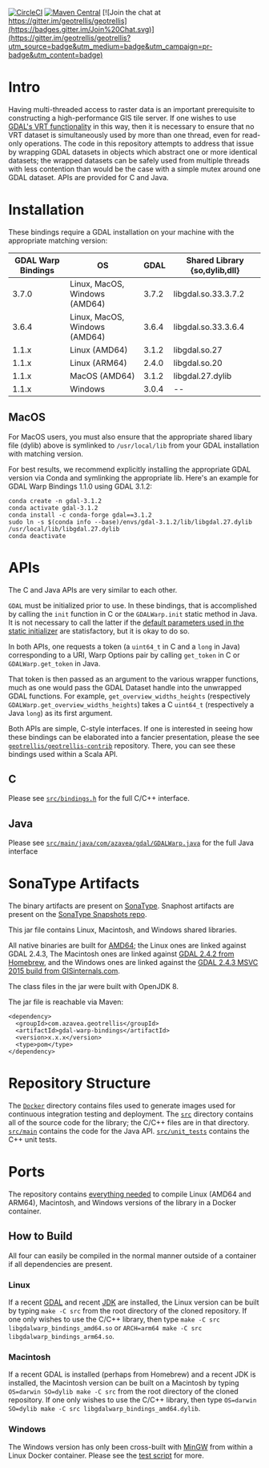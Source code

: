 [![CircleCI](https://circleci.com/gh/geotrellis/gdal-warp-bindings.svg?style=svg)](https://circleci.com/gh/geotrellis/gdal-warp-bindings) [![Maven Central](https://img.shields.io/maven-central/v/com.azavea.geotrellis/gdal-warp-bindings)](https://search.maven.org/artifact/com.azavea.geotrellis/gdal-warp-bindings) [![Join the chat at https://gitter.im/geotrellis/geotrellis](https://badges.gitter.im/Join%20Chat.svg)](https://gitter.im/geotrellis/geotrellis?utm_source=badge&utm_medium=badge&utm_campaign=pr-badge&utm_content=badge)

# Intro #

Having multi-threaded access to raster data is an important prerequisite to constructing a high-performance GIS tile server.
If one wishes to use [GDAL's VRT functionality](https://www.gdal.org/gdal_vrttut.html) in this way, then it is necessary to ensure that no VRT dataset is simultaneously used by more than one thread, even for read-only operations.
The code in this repository attempts to address that issue by wrapping GDAL datasets in objects which abstract one or more identical datasets; the wrapped datasets can be safely used from multiple threads with less contention than would be the case with a simple mutex around one GDAL dataset.
APIs are provided for C and Java.

# Installation #

These bindings require a GDAL installation on your machine with the appropriate matching version:

| GDAL Warp Bindings | OS                            |  GDAL | Shared Library {so,dylib,dll} |
|--------------------|-------------------------------|-------|-------------------------------|
|              3.7.0 | Linux, MacOS, Windows (AMD64) | 3.7.2 | libgdal.so.33.3.7.2           |
|              3.6.4 | Linux, MacOS, Windows (AMD64) | 3.6.4 | libgdal.so.33.3.6.4           |
|              1.1.x | Linux (AMD64)                 | 3.1.2 | libgdal.so.27                 |
|              1.1.x | Linux (ARM64)                 | 2.4.0 | libgdal.so.20                 |
|              1.1.x | MacOS (AMD64)                 | 3.1.2 | libgdal.27.dylib              |
|              1.1.x | Windows                       | 3.0.4 | --                            |

## MacOS ##

For MacOS users, you must also ensure that the appropriate shared libary file (dylib) above is symlinked to `/usr/local/lib` from your GDAL installation with matching version.

For best results, we recommend explicitly installing the appropriate GDAL version via Conda and symlinking the appropriate lib. Here's an example for GDAL Warp Bindings 1.1.0 using GDAL 3.1.2:

```shell
conda create -n gdal-3.1.2
conda activate gdal-3.1.2
conda install -c conda-forge gdal==3.1.2
sudo ln -s $(conda info --base)/envs/gdal-3.1.2/lib/libgdal.27.dylib /usr/local/lib/libgdal.27.dylib
conda deactivate
```

# APIs #

The C and Java APIs are very similar to each other.

`GDAL` must be initialized prior to use.
In these bindings, that is accomplished by calling the `init` function in C or the `GDALWarp.init` static method in Java.
It is not necessary to call the latter if the [default parameters used in the static initializer](https://github.com/geotrellis/gdal-warp-bindings/blob/master/src/main/java/com/azavea/gdal/GDALWarp.java#L72) are statisfactory, but it is okay to do so.

In both APIs, one requests a token (a `uint64_t` in C and a `long` in Java) corresponding to a URI, Warp Options pair by calling `get_token` in C or `GDALWarp.get_token` in Java.

That token is then passed as an argument to the various wrapper functions, much as one would pass the GDAL Dataset handle into the unwrapped GDAL functions.
For example, `get_overview_widths_heights` (respectively `GDALWarp.get_overview_widths_heights`) takes a C `uint64_t` (respectively a Java `long`) as its first argument.

Both APIs are simple, C-style interfaces.
If one is interested in seeing how these bindings can be elaborated into a fancier presentation, please the see [`geotrellis/geotrellis-contrib`](https://github.com/geotrellis/geotrellis-contrib/) repository.
There, you can see these bindings used within a Scala API.

## C ##

Please see [`src/bindings.h`](src/bindings.h) for the full C/C++ interface.

## Java ##

Please see [`src/main/java/com/azavea/gdal/GDALWarp.java`](src/main/java/com/azavea/gdal/GDALWarp.java) for the full Java interface

# SonaType Artifacts #

The binary artifacts are present on [SonaType](https://search.maven.org/artifact/com.azavea.geotrellis/gdal-warp-bindings).
Snaphost artifacts are present on the [SonaType Snapshots repo](https://oss.sonatype.org/content/repositories/snapshots).

This jar file contains Linux, Macintosh, and Windows shared libraries.

All native binaries are built for [AMD64](https://en.wikipedia.org/wiki/X86-64#AMD64); the Linux ones are linked against GDAL 2.4.3, The Macintosh ones are linked against [GDAL 2.4.2 from Homebrew](https://formulae.brew.sh/formula/gdal#default), and the Windows ones are linked against the [GDAL 2.4.3 MSVC 2015 build from GISinternals.com](http://www.gisinternals.com/release.php).

The class files in the jar were built with OpenJDK 8.

The jar file is reachable via Maven:
```
<dependency>
  <groupId>com.azavea.geotrellis</groupId>
  <artifactId>gdal-warp-bindings</artifactId>
  <version>x.x.x</version>
  <type>pom</type>
</dependency>
```

# Repository Structure #

The [`Docker`](Docker) directory contains files used to generate images used for continuous integration testing and deployment.
The [`src`](src) directory contains all of the source code for the library; the C/C++ files are in that directory.
[`src/main`](src/main) contains the code for the Java API.
[`src/unit_tests`](src/unit_tests) contains the C++ unit tests.

# Ports #

The repository contains [everything needed](Docker/Dockerfile.environment) to compile Linux (AMD64 and ARM64), Macintosh, and Windows versions of the library in a Docker container.

## How to Build ##

All four can easily be compiled in the normal manner outside of a container if all dependencies are present.

### Linux ###

If a recent [GDAL](https://www.gdal.org/) and recent [JDK](https://openjdk.java.net/) are installed, the Linux version can be built by typing `make -C src` from the root directory of the cloned repository.
If one only wishes to use the C/C++ library, then type `make -C src libgdalwarp_bindings_amd64.so` or `ARCH=arm64 make -C src libgdalwarp_bindings_arm64.so`.

### Macintosh ###

If a recent GDAL is installed (perhaps from Homebrew) and a recent JDK is installed, the Macintosh version can be built on a Macintosh by typing `OS=darwin SO=dylib make -C src` from the root directory of the cloned repository.
If one only wishes to use the C/C++ library, then type `OS=darwin SO=dylib make -C src libgdalwarp_bindings_amd64.dylib`.

### Windows ###

The Windows version has only been cross-built with [MinGW](http://www.mingw.org/wiki/InstallationHOWTOforMinGW) from within a Linux Docker container.
Please see the [test script](scripts/tests.sh) for more.
